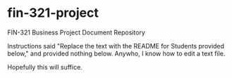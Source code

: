 # fin-321-project
FIN-321 Business Project Document Repository

Instructions said "Replace the text with the README for Students provided below," and provided nothing below. Anywho, I know how to edit a text file.

Hopefully this will suffice. 
